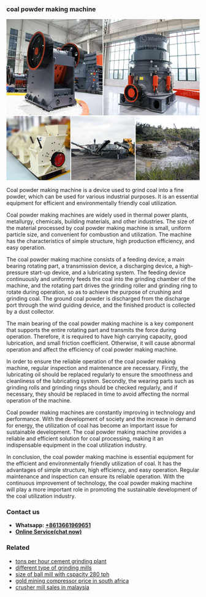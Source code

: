 <h3>coal powder making machine</h3><img src='1706767965.jpg' alt=''><p>Coal powder making machine is a device used to grind coal into a fine powder, which can be used for various industrial purposes. It is an essential equipment for efficient and environmentally friendly coal utilization.</p><p>Coal powder making machines are widely used in thermal power plants, metallurgy, chemicals, building materials, and other industries. The size of the material processed by coal powder making machine is small, uniform particle size, and convenient for combustion and utilization. The machine has the characteristics of simple structure, high production efficiency, and easy operation.</p><p>The coal powder making machine consists of a feeding device, a main bearing rotating part, a transmission device, a discharging device, a high-pressure start-up device, and a lubricating system. The feeding device continuously and uniformly feeds the coal into the grinding chamber of the machine, and the rotating part drives the grinding roller and grinding ring to rotate during operation, so as to achieve the purpose of crushing and grinding coal. The ground coal powder is discharged from the discharge port through the wind guiding device, and the finished product is collected by a dust collector.</p><p>The main bearing of the coal powder making machine is a key component that supports the entire rotating part and transmits the force during operation. Therefore, it is required to have high carrying capacity, good lubrication, and small friction coefficient. Otherwise, it will cause abnormal operation and affect the efficiency of coal powder making machine.</p><p>In order to ensure the reliable operation of the coal powder making machine, regular inspection and maintenance are necessary. Firstly, the lubricating oil should be replaced regularly to ensure the smoothness and cleanliness of the lubricating system. Secondly, the wearing parts such as grinding rolls and grinding rings should be checked regularly, and if necessary, they should be replaced in time to avoid affecting the normal operation of the machine.</p><p>Coal powder making machines are constantly improving in technology and performance. With the development of society and the increase in demand for energy, the utilization of coal has become an important issue for sustainable development. The coal powder making machine provides a reliable and efficient solution for coal processing, making it an indispensable equipment in the coal utilization industry.</p><p>In conclusion, the coal powder making machine is essential equipment for the efficient and environmentally friendly utilization of coal. It has the advantages of simple structure, high efficiency, and easy operation. Regular maintenance and inspection can ensure its reliable operation. With the continuous improvement of technology, the coal powder making machine will play a more important role in promoting the sustainable development of the coal utilization industry.</p><h3>Contact us</h3><ul><li><strong>Whatsapp:&nbsp;<a href="https://wa.me/8613661969651">+8613661969651</a></strong></li><li><a href="https://swt.shibang-china.com/?git&amp;zhl&amp;coal powder making machine"><strong>Online Service(chat now)</strong></a></li></ul><h3>Related</h3><ul><li><a href='tons per hour cement grinding plant.md'>tons per hour cement grinding plant</a></li><li><a href='different type of grinding mills.md'>different type of grinding mills</a></li><li><a href='size of ball mill with cspacity 280 tph.md'>size of ball mill with cspacity 280 tph</a></li><li><a href='gold mining compressor price in south africa.md'>gold mining compressor price in south africa</a></li><li><a href='crusher mill sales in malaysia.md'>crusher mill sales in malaysia</a></li></ul>